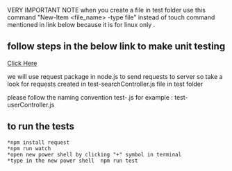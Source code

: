 
VERY IMPORTANT NOTE when you create a file in test folder use this command "New-Item <file_name> -type file" instead of touch command mentioned in link below because it is for linux only .



## follow steps in the below link to make unit testing
[Click Here](https://buddy.works/guides/how-automate-nodejs-unit-tests-with-mocha-chai?utm_source=medium&utm_medium=post&utm_campaign=how-to-run-mocha-chai-unit-tests-on-node-js-apps&utm_content=link)


we will use request package in node.js to send requests to server so take a look for requests created in test-searchController.js file in test folder 


please follow the naming convention test-<controllername>.js  for example : test-userController.js

## to run the tests
    *npm install request
    *npm run watch
    *open new power shell by clicking "+" symbol in terminal
    *type in the new power shell  npm run test
